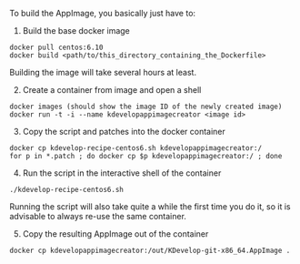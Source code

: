 To build the AppImage, you basically just have to:

1) Build the base docker image

```
docker pull centos:6.10
docker build <path/to/this_directory_containing_the_Dockerfile>
```
Building the image will take several hours at least.

2) Create a container from image and open a shell
```
docker images (should show the image ID of the newly created image)
docker run -t -i --name kdevelopappimagecreator <image id>
```

3) Copy the script and patches into the docker container
```
docker cp kdevelop-recipe-centos6.sh kdevelopappimagecreator:/
for p in *.patch ; do docker cp $p kdevelopappimagecreator:/ ; done
```

4) Run the script in the interactive shell of the container
```
./kdevelop-recipe-centos6.sh
```

Running the script will also take quite a while the first time you do it,
so it is advisable to always re-use the same container.

5) Copy the resulting AppImage out of the container
```
docker cp kdevelopappimagecreator:/out/KDevelop-git-x86_64.AppImage .
```
